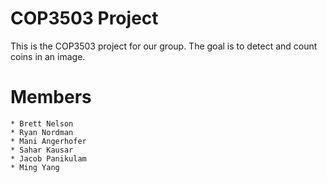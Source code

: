 COP3503 Project
===============

This is the COP3503 project for our group. The goal is to detect and count coins in an image.


# Members
	* Brett Nelson
	* Ryan Nordman
	* Mani Angerhofer
	* Sahar Kausar
	* Jacob Panikulam
	* Ming Yang
